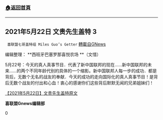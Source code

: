 ###  [:house:返回首頁](https://github.com/ourhimalayas/txt)
---

## 2021年5月22日 文贵先生盖特 3
` 喜联盟七哥盖特组 Miles Guo’s Getter` [轉載自GNews](https://gnews.org/zh-hans/1266703/)

编辑整理： **西班牙巴塞罗那喜悦农场 **（文惜）

5月22号：今天的真人真事节目．代表了新中国联邦的现在……新中国联邦的未来……的两个不同年龄代别的具体的一个缩影。新中国联邦人每一步的成功．都是背后，无数个无名的战友的奉献．今天的成功的走向国际化的真人真事节目！是背后无数个战友的付出和心血！衷心的感谢你们这些背后默默无闻的兄弟姐妹们！

[【2021年5月22日】文贵先生盖特原文](https://gtv.org/getter/60a94d573352b6526d06dc0e)

**喜联盟Gnews编辑部**

0
